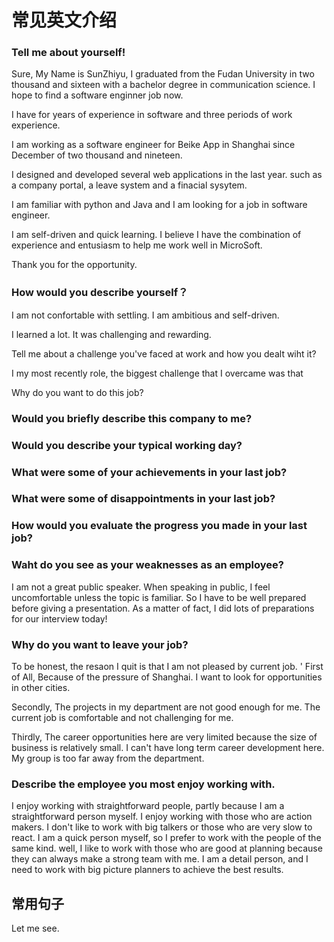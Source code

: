 # 常见英文介绍

### Tell me about yourself!

Sure, My Name is SunZhiyu, I graduated from the Fudan University in two thousand and sixteen with a bachelor degree in communication science. I hope to find a software enginner job now.

I have for years of experience in software and three periods of work experience.

I am working as a software engineer for Beike App in Shanghai since December of two thousand and nineteen.

I designed and developed several web applications in the last year. such as a company portal, a leave system and a finacial sysytem.

I am familiar with python and Java and I am looking for a job in software engineer.

I am self-driven and quick learning. I believe I have the combination of experience and entusiasm to help me work well in MicroSoft.

Thank you for the opportunity.

### How would you describe yourself？

I am not confortable with settling.
I am ambitious and self-driven.


I learned a lot. It was challenging and rewarding.


Tell me about a challenge you've faced at work and how you dealt wiht it?

I my most recently role, the biggest challenge that I overcame was that

Why do you want to do this job?


### Would you briefly describe this company to me?

### Would you describe your typical working day?

### What were some of your achievements in your last job?

### What were some of disappointments in your last job?

### How would you evaluate the progress you made in your last job?

### Waht do you see as your weaknesses as an employee?

I am not a great public speaker. When speaking in public, I feel uncomfortable unless the topic is familiar. So I have to be well prepared before giving a presentation. As a matter of fact, I did lots of preparations for our interview today!


### Why do you want to leave your job?

To be honest, the resaon I quit is that I am not pleased by current job.
'
First of All, Because of the pressure of Shanghai. I want to look for opportunities in other cities.

Secondly, The projects in my department are not good enough for me. The current job is comfortable and not challenging for me.

Thirdly, The career opportunities here are very limited because the size of business is relatively small. I can't have long term career development here. My group is too far away from the department.

### Describe the employee you most enjoy working with.

I enjoy working with straightforward people, partly because I am a straightforward person myself.
I enjoy working with those who are action makers. I don't like to work with big talkers or those who are very slow to react. I am a quick person myself, so I prefer to work with the people of the same kind.
well, I like to work with those who are good at planning because they can always make a strong team with me. I am a detail person, and I need to work with big picture planners to achieve the best results.





## 常用句子

Let me see.

